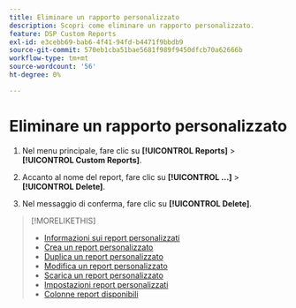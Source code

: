 ```yaml
---
title: Eliminare un rapporto personalizzato
description: Scopri come eliminare un rapporto personalizzato.
feature: DSP Custom Reports
exl-id: e3cebb69-bab6-4f41-94fd-b4471f9bbdb9
source-git-commit: 570eb1cba51bae5681f989f9450dfcb70a62666b
workflow-type: tm+mt
source-wordcount: '56'
ht-degree: 0%

---
```


# Eliminare un rapporto personalizzato

1. Nel menu principale, fare clic su **[!UICONTROL Reports]** > **[!UICONTROL Custom Reports]**.

1. Accanto al nome del report, fare clic su **[!UICONTROL ...]** > **[!UICONTROL Delete]**.

1. Nel messaggio di conferma, fare clic su **[!UICONTROL Delete]**.

>[!MORELIKETHIS]
>
>* [Informazioni sui report personalizzati](/help/dsp/reports/report-about.md)
>* [Crea un report personalizzato](/help/dsp/reports/report-create.md)
>* [Duplica un report personalizzato](/help/dsp/reports/report-copy.md)
>* [Modifica un report personalizzato](/help/dsp/reports/report-edit.md)
>* [Scarica un report personalizzato](/help/dsp/reports/report-download.md)
>* [Impostazioni report personalizzati](/help/dsp/reports/report-settings.md)
>* [Colonne report disponibili](/help/dsp/reports/report-columns.md)
